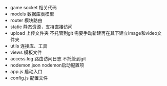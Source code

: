 - game          socket 相关代码
- models        数据库表模型
- router        模块路由
- static        静态资源，支持直接访问
- upload        上传文件夹 不托管到git 需要手动新建再在其下建立image和video文件夹
- utils         连接库、工具
- views         模板文件
- access.log    路由访问日志 不托管到git
- nodemon.json  nodemon启动配置项
- app.js        启动入口
- config.js     配置文件
